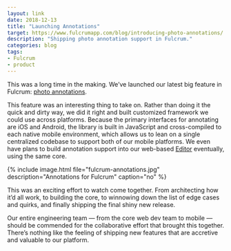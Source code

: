 ```yaml
---
layout: link
date: 2018-12-13
title: "Launching Annotations"
target: https://www.fulcrumapp.com/blog/introducing-photo-annotations/
description: "Shipping photo annotation support in Fulcrum."
categories: blog
tags:
- Fulcrum
- product
---
```


This was a long time in the making. We’ve launched our latest big feature in Fulcrum: [photo annotations](https://www.fulcrumapp.com/blog/introducing-photo-annotations/).

This feature was an interesting thing to take on. Rather than doing it the quick and dirty way, we did it right and built customized framework we could use across platforms. Because the primary interfaces for annotating are iOS and Android, the library is built in JavaScript and cross-compiled to each native mobile environment, which allows us to lean on a single centralized codebase to support both of our mobile platforms. We even have plans to build annotation support into our web-based [Editor](https://www.fulcrumapp.com/blog/introducing-the-new-editor/) eventually, using the same core.

{% include image.html file="fulcrum-annotations.jpg" description="Annotations for Fulcrum" caption="no" %}

This was an exciting effort to watch come together. From architecting how it’d all work, to building the core, to winnowing down the list of edge cases and quirks, and finally shipping the final shiny new release.

Our entire engineering team — from the core web dev team to mobile — should be commended for the collaborative effort that brought this together. There’s nothing like the feeling of shipping new features that are accretive and valuable to our platform.
